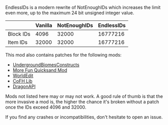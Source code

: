 EndlessIDs is a modern rewrite of NotEnoughIDs which increases the limit even more, up to the maximum 24 bit unsigned integer value.

|           | Vanilla | NotEnoughIDs | EndlessIDs |
|-----------|---------|--------------|------------|
| Block IDs | 4096    | 32000        | 16777216   |
| Item  IDs | 32000   | 32000        | 16777216   |

This mod also contains patches for the following mods:

- [UndergroundBiomesConstructs](https://www.curseforge.com/minecraft/mc-mods/undergroundbiomesconstructs)
- [More Fun Quicksand Mod](https://www.curseforge.com/minecraft/mc-mods/more-fun-quicksand-mod)
- [WorldEdit](https://www.curseforge.com/minecraft/mc-mods/worldedit)
- [CoFH Lib](https://www.curseforge.com/minecraft/mc-mods/cofh-lib)
- [DragonAPI](https://www.curseforge.com/minecraft/mc-mods/dragonapi)

Mods not listed here may or may not work. A good rule of thumb is that the more invasive a mod is, the higher the chance
it's broken without a patch once the IDs exceed 4096 and 32000.

If you find any crashes or incompatibilities, don't hesitate to open an issue.